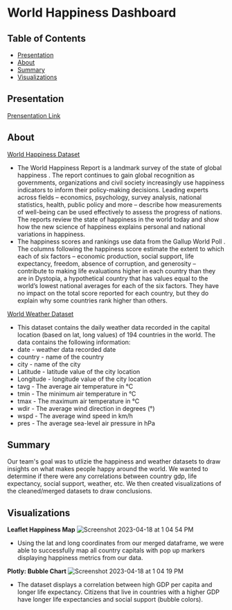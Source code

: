 # World Happiness Dashboard

## Table of Contents

- [Presentation](#presentation)
- [About](#about)
- [Summary](#summary)
- [Visualizations](#visualizations)

## Presentation
[Prensentation Link](https://docs.google.com/presentation/d/1eb7Te0I8TU6Q_jBT9F4Fd7AI6qlN6L8rRtMT3MaH9Ys/edit?usp=sharing)

## About
[World Happiness Dataset](https://www.kaggle.com/datasets/ajaypalsinghlo/world-happiness-report-2021)
- The World Happiness Report is a landmark survey of the state of global happiness . The report continues to gain global recognition as governments, organizations and civil society increasingly use happiness indicators to inform their policy-making decisions. Leading experts across fields – economics, psychology, survey analysis, national statistics, health, public policy and more – describe how measurements of well-being can be used effectively to assess the progress of nations. The reports review the state of happiness in the world today and show how the new science of happiness explains personal and national variations in happiness.
- The happiness scores and rankings use data from the Gallup World Poll . The columns following the happiness score estimate the extent to which each of six factors – economic production, social support, life expectancy, freedom, absence of corruption, and generosity – contribute to making life evaluations higher in each country than they are in Dystopia, a hypothetical country that has values equal to the world’s lowest national averages for each of the six factors. They have no impact on the total score reported for each country, but they do explain why some countries rank higher than others.

[World Weather Dataset](https://www.kaggle.com/datasets/balabaskar/historical-weather-data-of-all-country-capitals)
- This dataset contains the daily weather data recorded in the capital location (based on lat, long values) of 194 countries in the world. The data contains the following information:
- date - weather data recorded date
- country - name of the country
- city - name of the city
- Latitude - latitude value of the city location
- Longitude - longitude value of the city location
- tavg - The average air temperature in °C
- tmin - The minimum air temperature in °C
- tmax - The maximum air temperature in °C
- wdir - The average wind direction in degrees (°)
- wspd - The average wind speed in km/h
- pres - The average sea-level air pressure in hPa


## Summary
Our team's goal was to utlizie the happiness and weather datasets to draw insights on what makes people happy around the world. We wanted to determine if there were any correlations between country gdp, life expectancy, social support, weather, etc. We then created visualizations of the cleaned/merged datasets to draw conclusions. 

## Visualizations
**Leaflet Happiness Map**
![Screenshot 2023-04-18 at 1 04 54 PM](https://user-images.githubusercontent.com/10196762/232851914-0ebbe30a-3424-48e2-b8b0-66324a8567ca.png)
- Using the lat and long coordinates from our merged dataframe, we were able to successfully map all country capitals with pop up markers displaying happiness metrics from our data. 

**Plotly: Bubble Chart**
![Screenshot 2023-04-18 at 1 04 19 PM](https://user-images.githubusercontent.com/10196762/232851848-e101ea6d-aa74-4185-b190-f04fe92751dd.png)
- The dataset displays a correlation between high GDP per capita and longer life expectancy. Citizens that live in countries with a higher GDP have longer life expectancies and social support (bubble colors). 

